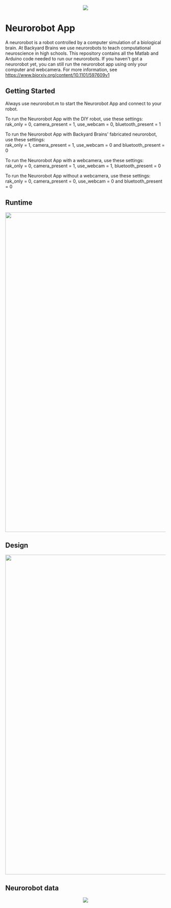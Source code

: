 <p align="center"><img src="https://github.com/BackyardBrains/NeuroRobot/blob/master/Gallery/neurorobot_drawing.jpg"></p>

# Neurorobot App

A neurorobot is a robot controlled by a computer simulation of a biological brain. At Backyard Brains we use neurorobots to teach computational neuroscience in high schools. This repository contains all the Matlab and Arduino code needed to run our neurorobots. If you haven't got a neurorobot yet, you can still run the neurorobot app using only your computer and webcamera. For more information, see https://www.biorxiv.org/content/10.1101/597609v1

## Getting Started

Always use neurorobot.m to start the Neurorobot App and connect to your robot.

To run the Neurorobot App with the DIY robot, use these settings: 
<br>
rak_only = 0, camera_present = 1, use_webcam = 0, bluetooth_present = 1

To run the Neurorobot App with Backyard Brains' fabricated neurorobot, use these settings: 
<br>
rak_only = 1, camera_present = 1, use_webcam = 0 and bluetooth_present = 0


To run the Neurorobot App with a webcamera, use these settings:
<br>
rak_only = 0, camera_present = 1, use_webcam = 1, bluetooth_present = 0

To run the Neurorobot App without a webcamera, use these settings:
<br>
rak_only = 0, camera_present = 0, use_webcam = 0 and bluetooth_present = 0


## Runtime
<p align="center"><img width="1000" src="https://github.com/BackyardBrains/NeuroRobot/blob/develop-rak5270/Gallery/annotation_runtime.jpg"></p>

## Design
<p align="center"><img width="1000" src="https://github.com/BackyardBrains/NeuroRobot/blob/develop-rak5270/Gallery/annotation_design.jpg"></p>

## Neurorobot data
<p align="center"><img src="https://github.com/BackyardBrains/NeuroRobot/blob/develop-rak5270/Matlab/ontimes.jpg"></p>
